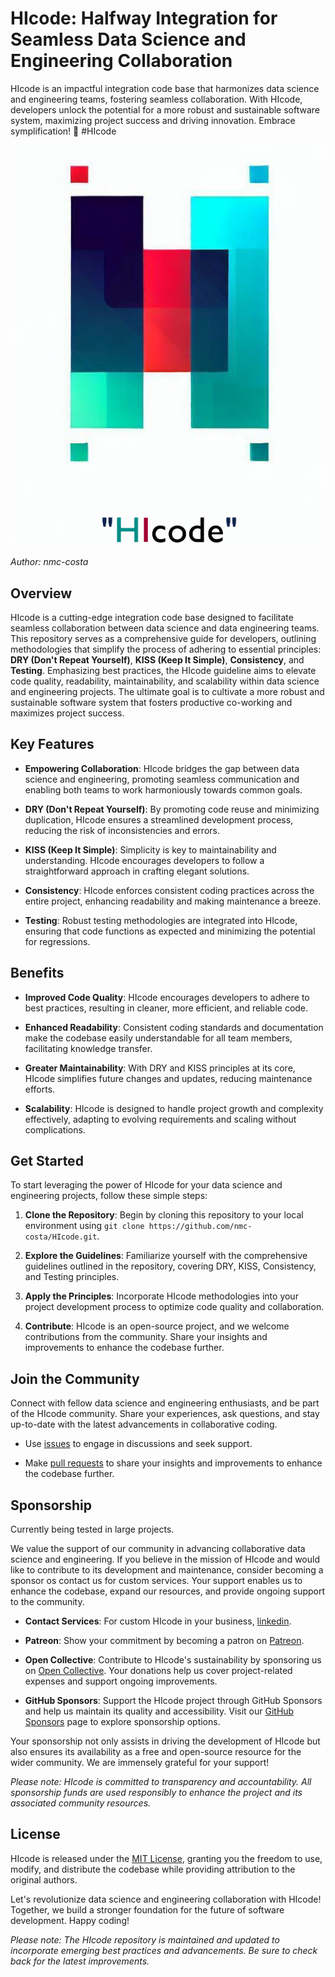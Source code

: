 # HIcode: Halfway Integration for Seamless Data Science and Engineering Collaboration
HIcode is an impactful integration code base that harmonizes data science and engineering teams, fostering seamless collaboration. With HIcode, developers unlock the potential for a more robust and sustainable software system, maximizing project success and driving innovation. Embrace symplification! 🚀 #HIcode

[![HIcode Logo](https://github.com/nmc-costa/HIcode/blob/main/docs/logo_1_small.png)](https://github.com/nmc-costa/HIcode)

*Author: nmc-costa*

## Overview

HIcode is a cutting-edge integration code base designed to facilitate seamless collaboration between data science and data engineering teams. This repository serves as a comprehensive guide for developers, outlining methodologies that simplify the process of adhering to essential principles: **DRY (Don't Repeat Yourself)**, **KISS (Keep It Simple)**, **Consistency**, and **Testing**. Emphasizing best practices, the HIcode guideline aims to elevate code quality, readability, maintainability, and scalability within data science and engineering projects. The ultimate goal is to cultivate a more robust and sustainable software system that fosters productive co-working and maximizes project success.

## Key Features

- **Empowering Collaboration**: HIcode bridges the gap between data science and engineering, promoting seamless communication and enabling both teams to work harmoniously towards common goals.

- **DRY (Don't Repeat Yourself)**: By promoting code reuse and minimizing duplication, HIcode ensures a streamlined development process, reducing the risk of inconsistencies and errors.

- **KISS (Keep It Simple)**: Simplicity is key to maintainability and understanding. HIcode encourages developers to follow a straightforward approach in crafting elegant solutions.

- **Consistency**: HIcode enforces consistent coding practices across the entire project, enhancing readability and making maintenance a breeze.

- **Testing**: Robust testing methodologies are integrated into HIcode, ensuring that code functions as expected and minimizing the potential for regressions.

## Benefits

- **Improved Code Quality**: HIcode encourages developers to adhere to best practices, resulting in cleaner, more efficient, and reliable code.

- **Enhanced Readability**: Consistent coding standards and documentation make the codebase easily understandable for all team members, facilitating knowledge transfer.

- **Greater Maintainability**: With DRY and KISS principles at its core, HIcode simplifies future changes and updates, reducing maintenance efforts.

- **Scalability**: HIcode is designed to handle project growth and complexity effectively, adapting to evolving requirements and scaling without complications.

## Get Started

To start leveraging the power of HIcode for your data science and engineering projects, follow these simple steps:

1. **Clone the Repository**: Begin by cloning this repository to your local environment using `git clone https://github.com/nmc-costa/HIcode.git`.

2. **Explore the Guidelines**: Familiarize yourself with the comprehensive guidelines outlined in the repository, covering DRY, KISS, Consistency, and Testing principles.

3. **Apply the Principles**: Incorporate HIcode methodologies into your project development process to optimize code quality and collaboration.

4. **Contribute**: HIcode is an open-source project, and we welcome contributions from the community. Share your insights and improvements to enhance the codebase further.


## Join the Community

Connect with fellow data science and engineering enthusiasts, and be part of the HIcode community. Share your experiences, ask questions, and stay up-to-date with the latest advancements in collaborative coding.

- Use [issues](https://github.com/nmc-costa/HIcode/issues) to engage in discussions and seek support.

- Make [pull requests](https://github.com/nmc-costa/HIcode/pulls) to share your insights and improvements to enhance the codebase further.



## Sponsorship

Currently being tested in large projects.

We value the support of our community in advancing collaborative data science and engineering. If you believe in the mission of HIcode and would like to contribute to its development and maintenance, consider becoming a sponsor os contact us for custom services. Your support enables us to enhance the codebase, expand our resources, and provide ongoing support to the community.

- **Contact Services**: For custom HIcode in your business, [linkedin](linkedin.com/in/nuno-m-c-da-costa-a14a4349).

- **Patreon**: Show your commitment by becoming a patron on [Patreon](https://www.patreon.com/hicode). 

- **Open Collective**: Contribute to HIcode's sustainability by sponsoring us on [Open Collective](https://opencollective.com/hicode). Your donations help us cover project-related expenses and support ongoing improvements.

- **GitHub Sponsors**: Support the HIcode project through GitHub Sponsors and help us maintain its quality and accessibility. Visit our [GitHub Sponsors](https://github.com/sponsors/hicode) page to explore sponsorship options.

Your sponsorship not only assists in driving the development of HIcode but also ensures its availability as a free and open-source resource for the wider community. We are immensely grateful for your support!

*Please note: HIcode is committed to transparency and accountability. All sponsorship funds are used responsibly to enhance the project and its associated community resources.*

## License

HIcode is released under the [MIT License](https://opensource.org/licenses/MIT), granting you the freedom to use, modify, and distribute the codebase while providing attribution to the original authors.

Let's revolutionize data science and engineering collaboration with HIcode! Together, we build a stronger foundation for the future of software development. Happy coding!

*Please note: The HIcode repository is maintained and updated to incorporate emerging best practices and advancements. Be sure to check back for the latest improvements.*
